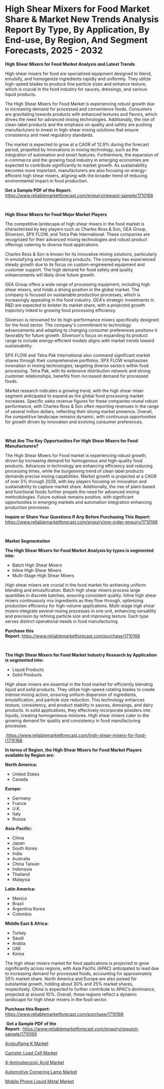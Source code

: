 <p><h1>High Shear Mixers for Food Market Share & Market New Trends Analysis Report By Type, By Application, By End-use, By Region, And Segment Forecasts, 2025 - 2032</h1></p><p><strong>High Shear Mixers for Food Market Analysis and Latest Trends</strong></p>
<p><p>High shear mixers for food are specialized equipment designed to blend, emulsify, and homogenize ingredients rapidly and uniformly. They utilize high-speed blades to produce fine particle sizes and enhance texture, which is crucial in the food industry for sauces, dressings, and various liquid products.</p><p>The High Shear Mixers for Food Market is experiencing robust growth due to increasing demand for processed and convenience foods. Consumers are gravitating towards products with enhanced textures and flavors, which drives the need for advanced mixing technologies. Additionally, the rise of clean-label products and the emphasis on quality and safety are pushing manufacturers to invest in high-shear mixing solutions that ensure consistency and meet regulatory standards.</p><p>The market is expected to grow at a CAGR of 12.9% during the forecast period, propelled by innovations in mixing technology, such as the integration of automation and smart features. Furthermore, the expansion of e-commerce and the growing food industry in emerging economies are expected to contribute significantly to market growth. As sustainability becomes more important, manufacturers are also focusing on energy-efficient high shear mixers, aligning with the broader trend of reducing environmental impact in food production.</p></p>
<p><strong>Get a Sample PDF of the Report:&nbsp;</strong> <a href="https://www.reliablemarketforecast.com/enquiry/request-sample/1710168?utm_campaign=1998&utm_medium=2&utm_source=Github&utm_content=ia&utm_term=27032025&utm_id=high-shear-mixers-for-food">https://www.reliablemarketforecast.com/enquiry/request-sample/1710168</a></p>
<p>&nbsp;</p>
<p><strong>High Shear Mixers for Food Major Market Players</strong></p>
<p><p>The competitive landscape of high shear mixers in the food market is characterized by key players such as Charles Ross & Son, GEA Group, Silverson, SPX FLOW, and Tetra Pak International. These companies are recognized for their advanced mixing technologies and robust product offerings catering to diverse food applications.</p><p>Charles Ross & Son is known for its innovative mixing solutions, particularly in emulsifying and homogenizing products. The company has experienced steady growth due to its focus on custom-engineered equipment and customer support. The high demand for food safety and quality enhancements will likely drive future growth.</p><p>GEA Group offers a wide range of processing equipment, including high shear mixers, and holds a strong position in the global market. The company is focused on sustainable production processes, which is increasingly appealing in the food industry. GEA's strategic investments in R&D are expected to bolster its market share, with a projected growth trajectory linked to growing food processing efficiency.</p><p>Silverson is renowned for its high-performance mixers specifically designed for the food sector. The company's commitment to technology advancements and adapting to changing consumer preferences positions it favorably for future growth. Silverson's focus on expanding its product range to include energy-efficient models aligns with market trends toward sustainability.</p><p>SPX FLOW and Tetra Pak International also command significant market shares through their comprehensive portfolios. SPX FLOW emphasizes innovation in mixing technologies, targeting diverse sectors within food processing. Tetra Pak, with its extensive distribution network and strong customer relationships, benefits from increased demand for processed foods.</p><p>Market research indicates a growing trend, with the high shear mixer segment anticipated to expand as the global food processing market increases. Specific sales revenue figures for these companies reveal robust performance, with Charles Ross & Son often reporting revenues in the range of several million dollars, reflecting their strong market presence. Overall, the competitive landscape remains dynamic, with continuous opportunities for growth driven by innovation and evolving consumer preferences.</p></p>
<p>&nbsp;</p>
<p><strong>What Are The Key Opportunities For High Shear Mixers for Food Manufacturers?</strong></p>
<p><p>The High Shear Mixers for Food market is experiencing robust growth, driven by increasing demand for homogenous and high-quality food products. Advances in technology are enhancing efficiency and reducing processing times, while the burgeoning trend of clean label products demands precise mixing capabilities. Market growth is projected at a CAGR of over 5% through 2028, with key players focusing on innovation and sustainability to capture market share. Additionally, the rise of plant-based and functional foods further propels the need for advanced mixing methodologies. Future outlook remains positive, with significant opportunities in emerging markets and automation integration enhancing production processes.</p></p>
<p><strong>Inquire or Share Your Questions If Any Before Purchasing This Report:</strong> <a href="https://www.reliablemarketforecast.com/enquiry/pre-order-enquiry/1710168?utm_campaign=1998&utm_medium=2&utm_source=Github&utm_content=ia&utm_term=27032025&utm_id=high-shear-mixers-for-food">https://www.reliablemarketforecast.com/enquiry/pre-order-enquiry/1710168</a></p>
<p>&nbsp;</p>
<p><strong>Market Segmentation</strong></p>
<p><strong>The High Shear Mixers for Food Market Analysis by types is segmented into:</strong></p>
<p><ul><li>Batch High Shear Mixers</li><li>Inline High Shear Mixers</li><li>Multi-Stage High Shear Mixers</li></ul></p>
<p><p>High shear mixers are crucial in the food market for achieving uniform blending and emulsification. Batch high shear mixers process large quantities in discrete batches, ensuring consistent quality. Inline high shear mixers continuously mix ingredients as they flow through, optimizing production efficiency for high-volume applications. Multi-stage high shear mixers integrate several mixing processes in one unit, enhancing versatility and precision by refining particle size and improving texture. Each type serves distinct operational needs in food manufacturing.</p></p>
<p><strong>Purchase this Report:&nbsp;</strong><a href="https://www.reliablemarketforecast.com/purchase/1710168?utm_campaign=1998&utm_medium=2&utm_source=Github&utm_content=ia&utm_term=27032025&utm_id=high-shear-mixers-for-food">https://www.reliablemarketforecast.com/purchase/1710168</a></p>
<p>&nbsp;</p>
<p><strong>The High Shear Mixers for Food Market Industry Research by Application is segmented into:</strong></p>
<p><ul><li>Liquid Products</li><li>Solid Products</li></ul></p>
<p><p>High shear mixers are essential in the food market for efficiently blending liquid and solid products. They utilize high-speed rotating blades to create intense mixing action, ensuring uniform dispersion of ingredients, emulsification, and particle size reduction. This technology enhances texture, consistency, and product stability in sauces, dressings, and dairy products. In solid applications, they effectively incorporate powders into liquids, creating homogeneous mixtures. High shear mixers cater to the growing demand for quality and consistency in food manufacturing processes.</p></p>
<p><a href="https://www.reliablemarketforecast.com/high-shear-mixers-for-food-r1710168?utm_campaign=1998&utm_medium=2&utm_source=Github&utm_content=ia&utm_term=27032025&utm_id=high-shear-mixers-for-food">&nbsp;https://www.reliablemarketforecast.com/high-shear-mixers-for-food-r1710168</a></p>
<p><strong>In terms of Region, the High Shear Mixers for Food Market Players available by Region are:</strong></p>
<p>
    <p> <strong> North America: </strong>
        <ul>
            <li>United States</li>
            <li>Canada</li>
        </ul>
        </p> 
    <p> <strong> Europe: </strong>
        <ul>
            <li>Germany</li>
            <li>France</li>
            <li>U.K.</li>
            <li>Italy</li>
            <li>Russia</li>
        </ul>
        </p> 
    <p> <strong> Asia-Pacific: </strong>
        <ul>
            <li>China</li>
            <li>Japan</li>
            <li>South Korea</li>
            <li>India</li>
            <li>Australia</li>
            <li>China Taiwan</li>
            <li>Indonesia</li>
            <li>Thailand</li>
            <li>Malaysia</li>
        </ul>
        </p> 
    <p> <strong> Latin America: </strong>
        <ul>
            <li>Mexico</li>
            <li>Brazil</li>
            <li>Argentina Korea</li>
            <li>Colombia</li>
        </ul>
        </p> 
    <p> <strong> Middle East & Africa: </strong>
        <ul>
            <li>Turkey</li>
            <li>Saudi</li>
            <li>Arabia</li>
            <li>UAE</li>
            <li>Korea</li>
        </ul>
    </p>
    </p>
<p><p>The high shear mixers market for food applications is projected to grow significantly across regions, with Asia Pacific (APAC) anticipated to lead due to increasing demand for processed foods, accounting for approximately 35% market share. North America and Europe are also poised for substantial growth, holding about 30% and 25% market shares, respectively. China is expected to further contribute to APAC’s dominance, projected at around 10%. Overall, these regions reflect a dynamic landscape for high shear mixers in the food sector.</p></p>
<p><strong>Purchase this Report: </strong><a href="https://www.reliablemarketforecast.com/purchase/1710168?utm_campaign=1998&utm_medium=2&utm_source=Github&utm_content=ia&utm_term=27032025&utm_id=high-shear-mixers-for-food">https://www.reliablemarketforecast.com/purchase/1710168</a></p>
<p>&nbsp;<strong>Get a Sample PDF of the Report:&nbsp;&nbsp;</strong><a href="https://www.reliablemarketforecast.com/enquiry/request-sample/1710168?utm_campaign=1998&utm_medium=2&utm_source=Github&utm_content=ia&utm_term=27032025&utm_id=high-shear-mixers-for-food">https://www.reliablemarketforecast.com/enquiry/request-sample/1710168</a></p>
<p><strong></strong></p>
<p><p><a href="https://github.com/lizamflotow/Market-Research-Report-List-1/blob/main/acesulfame-k-market.md?utm_campaign=1998&utm_medium=2&utm_source=Github&utm_content=ia&utm_term=27032025&utm_id=high-shear-mixers-for-food">Acesulfame K Market</a></p><p><a href="https://github.com/phephezxnf/Market-Research-Report-List-1/blob/main/canister-load-cell-market.md?utm_campaign=1998&utm_medium=2&utm_source=Github&utm_content=ia&utm_term=27032025&utm_id=high-shear-mixers-for-food">Canister Load Cell Market</a></p><p><a href="https://github.com/iroldilom/Market-Research-Report-List-1/blob/main/4-aminobenzoic-acid-market.md?utm_campaign=1998&utm_medium=2&utm_source=Github&utm_content=ia&utm_term=27032025&utm_id=high-shear-mixers-for-food">4-Aminobenzoic Acid Market</a></p><p><a href="https://github.com/chkrselia/Market-Research-Report-List-1/blob/main/automotive-cornering-lamp-market.md?utm_campaign=1998&utm_medium=2&utm_source=Github&utm_content=ia&utm_term=27032025&utm_id=high-shear-mixers-for-food">Automotive Cornering Lamp Market</a></p><p><a href="https://github.com/watzondechao/Market-Research-Report-List-1/blob/main/mobile-phone-liquid-metal-market.md?utm_campaign=1998&utm_medium=2&utm_source=Github&utm_content=ia&utm_term=27032025&utm_id=high-shear-mixers-for-food">Mobile Phone Liquid Metal Market</a></p></p>